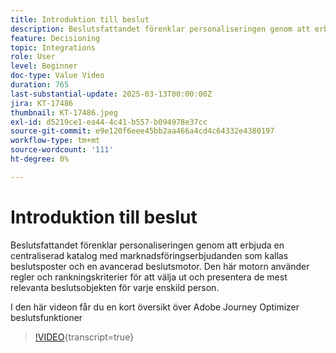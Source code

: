 ```yaml
---
title: Introduktion till beslut
description: Beslutsfattandet förenklar personaliseringen genom att erbjuda en centraliserad katalog med marknadsföringserbjudanden som kallas beslutsposter och en avancerad beslutsmotor. Den här motorn använder regler och rankningskriterier för att välja ut och presentera de mest relevanta beslutsobjekten för varje enskild person. I den här videon får du en kort översikt över Adobe Journey Optimizer beslutsfunktioner&gt;
feature: Decisioning
topic: Integrations
role: User
level: Beginner
doc-type: Value Video
duration: 765
last-substantial-update: 2025-03-13T00:00:00Z
jira: KT-17486
thumbnail: KT-17486.jpeg
exl-id: d5219ce1-ea44-4c41-b557-b094978e37cc
source-git-commit: e9e120f6eee45bb2aa466a4cd4c64332e4380197
workflow-type: tm+mt
source-wordcount: '111'
ht-degree: 0%

---
```


# Introduktion till beslut

Beslutsfattandet förenklar personaliseringen genom att erbjuda en centraliserad katalog med marknadsföringserbjudanden som kallas beslutsposter och en avancerad beslutsmotor. Den här motorn använder regler och rankningskriterier för att välja ut och presentera de mest relevanta beslutsobjekten för varje enskild person.

I den här videon får du en kort översikt över Adobe Journey Optimizer beslutsfunktioner

>[!VIDEO](https://video.tv.adobe.com/v/3451101?quality=12&learn=on){transcript=true}
